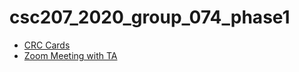 # csc207_2020_group_074_phase1

- [CRC Cards](https://docs.google.com/spreadsheets/d/1l-SYLEj1_Ms2hQXLZLau1G9BD_9kIWQR5ZxChHeDaMY/edit#gid=1740146710)
- [Zoom Meeting with TA](https://utoronto.zoom.us/j/88638797661)